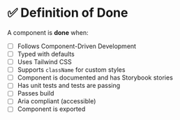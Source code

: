 # ✅ Definition of Done

A component is **done** when:

- [ ] Follows Component-Driven Development
- [ ] Typed with defaults
- [ ] Uses Tailwind CSS
- [ ] Supports `className` for custom styles
- [ ] Component is documented and has Storybook stories
- [ ] Has unit tests and tests are passing
- [ ] Passes build
- [ ] Aria compliant (accessible)
- [ ] Component is exported
